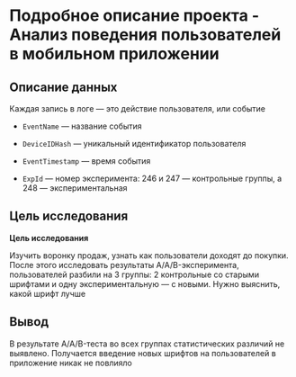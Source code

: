 # Подробное описание проекта - Анализ поведения пользователей в мобильном приложении
## Описание данных

Каждая запись в логе — это действие пользователя, или событие

* `EventName` — название события

* `DeviceIDHash` — уникальный идентификатор пользователя

* `EventTimestamp` — время события

* `ExpId` — номер эксперимента: 246 и 247 — контрольные группы, а 248 — экспериментальная

## Цель исследования

**Цель исследования**

Изучить воронку продаж, узнать как пользователи доходят до покупки. После этого исследовать результаты A/A/B-эксперимента, пользователей разбили на 3 группы: 2 контрольные со старыми шрифтами и одну экспериментальную — с новыми. Нужно выяснить, какой шрифт лучше

## Вывод

В результате A/A/B-теста во всех группах статистических различий не выявлено. Получается введение новых шрифтов на пользователей в приложение никак не повлияло
